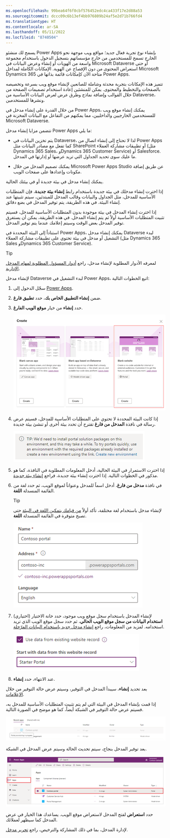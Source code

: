 ```yaml
---
ms.openlocfilehash: 99bea64f6f0cbf576452edc4ca433f17e2d88a53
ms.sourcegitcommit: dccc09c6b13ef4bb976809b24af5e2d71b766fd4
ms.translationtype: HT
ms.contentlocale: ar-SA
ms.lasthandoff: 05/11/2022
ms.locfileid: "8740504"
---
```

يسمح لك منشئو Power Apps بإنشاء نوع تجربة فعال جديد؛ مواقع ويب موجهة نحو الخارج تسمح للمستخدمين من خارج مؤسساتهم بتسجيل الدخول باستخدام مجموعة واسعة من الهويات أو إنشاء وعرض البيانات في Microsoft Dataverse أو حتى استعراض المحتوى من دون الإفصاح عن الهوية. الإمكانات الكاملة لمداخل Microsoft Dynamics 365 متاحة الآن كإمكانات قائمة بذاتها في Power Apps.

تتميز هذه الإمكانات بتجربة محدثة وشاملة للصانعين لإنشاء موقع ويب بسرعة وتخصيصه بالصفحات والتخطيط والمحتوى. يمكن للمنشئين إعادة استخدام تصميمات الصفحة من خلال القوالب وإضافة نماذج وطرق عرض لعرض البيانات الأساسية من Dataverse، ونشرها للمستخدمين.

من خلال القدرة على إنشاء مدخل في Power Apps، يمكنك إنشاء موقع ويب للمستخدمين الخارجيين والداخليين، مما يمكنهم من التفاعل مع البيانات المخزنة في Microsoft Dataverse.

تتضمن مزايا إنشاء مدخل Power Apps ما يلي:

- يتم تخزين البيانات في Dataverse، لذا لا تحتاج إلى إنشاء اتصال من Power Apps كما تفعل مع مصادر البيانات مثل SharePoint أو تطبيقات مشاركة العملاء (مثل Dynamics 365 Sales، وDynamics 365 Customer Service) أو Salesforce. ما عليك سوى تحديد الجداول التي تريد عرضها أو إدارتها في المدخل.

- يمكنك تصميم المدخل من خلال Microsoft Power Apps ‏Studio عن طريق إضافة مكونات وإعدادها على صفحات الويب.

يمكنك إنشاء مدخل في بيئة جديدة أو في بيئتك الحالية.

إذا اخترت إنشاء مدخلك في بيئة جديدة باستخدام رابط **إنشاء بيئة جديدة**، فإن المتطلبات الأساسية للمدخل، مثل الجداول والبيانات وقالب المدخل للمبتدئين، سيتم تثبيتها عند إنشاء البيئة. في هذه الطريقة، يتم توفير المدخل في بضع دقائق.

إذا اخترت إنشاء المدخل في بيئة موجودة بدون المتطلبات الأساسية للمدخل، فسيتم تثبيت المتطلبات الأساسية أولاً ثم يتم إنشاء المدخل. في هذه الطريقة، يمكن أن يستغرق توفير المدخل بعض الوقت وسيتم إعلامك عندما يتم توفير المدخل.

استناداً إلى البيئة المحددة في Power Apps، يمكنك إنشاء مدخل Dataverse لبدء التشغيل أو مدخل في بيئة تحتوي على تطبيقات مشاركة العملاء (مثل Dynamics 365 Sales وDynamics 365 Customer Service).

> [!TIP]
> لمعرفه الأدوار المطلوبة لإنشاء مدخل، راجع [أدوار المسؤول المطلوبة لمهام المدخل الإدارية](/power-apps/maker/portals/admin/portal-admin-roles).

لإنشاء مدخل Dataverse لبدء التشغيل في Power Apps، اتبع الخطوات التالية:

1. سجّل الدخول إلى [Power Apps](https://make.powerapps.com).  

2. ضمن **إنشاء التطبيق الخاص بك**، حدد **تطبيق فارغ**.

3. حدد **إنشاء** من خيار **موقع الويب الفارغ**.

   ![لقطة شاشة لشاشة الإنشاء، تعرض خيار موقع الويب الفارغ المحدد.](../media/6-unit-create-portal.png "إنشاء موقع ويب جديد فارغ")
    
4. إذا كانت البيئة المحددة لا تحتوي على المتطلبات الأساسية للمدخل، فسيتم عرض رسالة في نافذة **المدخل من فارغ** تقترح أن تحدد بيئة أخرى أو تنشئ بيئة جديدة.

   ![لقطة شاشة لرسالة إنشاء بيئة جديدة.](../media/6-unit-create-portal-message.png "إنشاء رسالة بيئة جديدة")

1. إذا اخترت الاستمرار في البيئة الحالية، أدخل المعلومات المطلوبة في النافذة، كما هو مذكور في الخطوات التالية. إذا اخترت إنشاء بيئة جديدة، فراجع [إنشاء بيئة جديدة](/power-apps/maker/portals/create-additional-portals#create-new-environment).

2. في نافذة **مدخل من فارغ**، أدخل اسماً للمدخل وعنواناً لموقع الويب، ثم حدد لغة من القائمة المنسدلة **اللغة**.

    > [!TIP]
    > لإنشاء مدخل باستخدام لغة مختلفة، تأكد أولاً [من قيامك بتمكين اللغة في البيئة](/power-platform/admin/enable-languages#enable-the-language) حتى تصبح متوفرة في القائمة المنسدلة **اللغة**.

    ![لقطة شاشة لنافذة المدخل من فارغ، تعرض معلومات الاسم والعنوان واللغة التي تم ملؤها.](../media/6-unit-create-new-portal.png "إنشاء مدخل جديد")

3. (اختياري) لإنشاء المدخل باستخدام سجل موقع ويب موجود، حدد خانة الاختيار **استخدام البيانات من سجل موقع الويب الحالي**، ثم حدد سجل موقع الويب الذي تريد استخدامه. لمزيد من المعلومات، راجع [إنشاء مدخل جديد باستخدام البيانات المرّحلة](/power-apps/maker/portals/migrate-portal-configuration.md#create-new-portal-using-migrated-data).

   ![لقطة شاشة لمربع الاختيار "استخدام البيانات من سجل موقع الويب الحالي" قيد التحديد.](../media/6-unit-reuse-website-record.png "استخدام سجل موقع الويب الحالي")

4. عند الانتهاء، حدد **إنشاء**.

بعد تحديد **إنشاء**، سيبدأ المدخل في التوفير، وسيتم عرض حالة التوفير من خلال [الإعلامات](/power-apps/maker/portals/create-portal#portal-provisioning-notifications).

إذا قمت بإنشاء المدخل في البيئة التي لم يتم تثبيت المتطلبات الأساسية للمدخل به، فسيتم عرض حالة التوفير في الشبكة أيضاً، كما هو موضح في الصورة التالية.

![لقطة شاشة لإعلام الشبكة، تُظهر أن التوفير قيد التقدم.](../media/6-unit-provision-progress-notif.png "إعلام الشبكة")

بعد توفير المدخل بنجاح، سيتم تحديث الحالة وسيتم عرض المدخل في الشبكة.

![لقطة شاشة للمدخل الذي تم توفيره بنجاح والذي يتم عرضه في الشبكة.](../media/6-unit-recent-apps.png "تم توفير المدخل")

حدد **استعراض** لفتح المدخل لاستعراض موقع الويب. يساعدك هذا الخيار في عرض المدخل كما سيظهر لعملائك. 

لإدارة المدخل، بما في ذلك المشاركة والترخيص، راجع [تحرير مدخل](/power-apps/maker/portals/manage-existing-portals).
